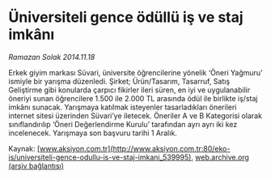 # Üniversiteli gence ödüllü iş ve staj imkânı

*Ramazan Solak 2014.11.18*

<div class="pNewsDetailMainContent" itemprop="articleBody">
 <p>
  Erkek giyim markası Süvari, üniversite öğrencilerine yönelik ‘Öneri Yağmuru’ ismiyle bir yarışma düzenledi. Şirket; Ürün/Tasarım, Tasarruf, Satış Geliştirme gibi konularda çarpıcı fikirler ileri süren, en iyi ve uygulanabilir öneriyi sunan öğrencilere 1.500 ile 2.000 TL arasında ödül ile birlikte iş/staj imkânı sunacak. Yarışmaya katılmak isteyenler tasarladıkları önerileri internet sitesi üzerinden Süvari’ye iletecek. Öneriler A ve B Kategorisi olarak sınıflandırılıp ‘Öneri Değerlendirme Kurulu’ tarafından ayrı ayrı iki kez incelenecek. Yarışmaya son başvuru tarihi 1 Aralık.
 </p>
</div>


Kaynak: [www.aksiyon.com.tr](http://www.aksiyon.com.tr:80/eko-is/universiteli-gence-odullu-is-ve-staj-imkani_539995), [web.archive.org (arşiv bağlantısı)](http://web.archive.org/web/20141204183009/http://www.aksiyon.com.tr:80/eko-is/universiteli-gence-odullu-is-ve-staj-imkani_539995)
